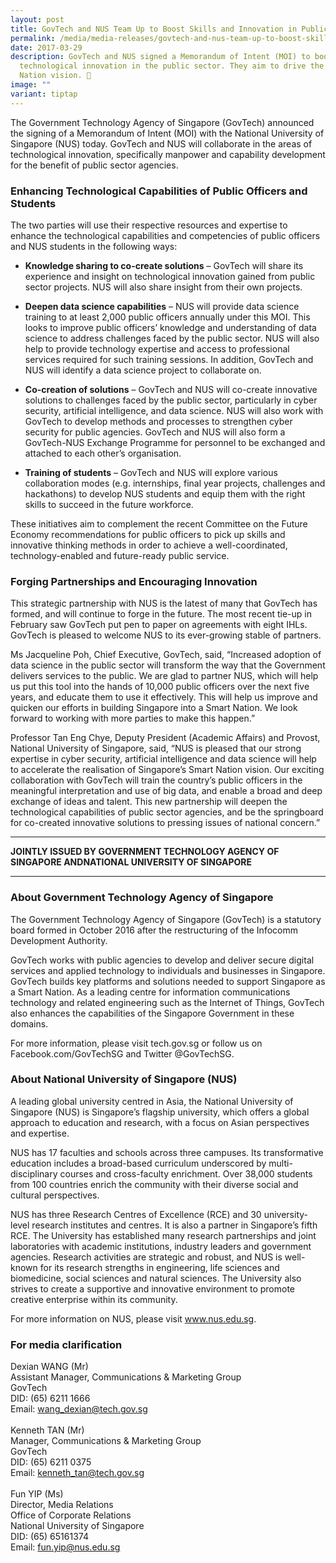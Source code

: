 ```yaml
---
layout: post
title: GovTech and NUS Team Up to Boost Skills and Innovation in Public Sector
permalink: /media/media-releases/govtech-and-nus-team-up-to-boost-skills-and-innovation-in-public-sector/
date: 2017-03-29
description: GovTech and NUS signed a Memorandum of Intent (MOI) to boost
  technological innovation in the public sector. They aim to drive the Smart
  Nation vision. 🚀
image: ""
variant: tiptap
---
```

The Government Technology Agency of Singapore (GovTech) announced the signing of a Memorandum of Intent (MOI) with the National University of Singapore (NUS) today. GovTech and NUS will collaborate in the areas of technological innovation, specifically manpower and capability development for the benefit of public sector agencies.

### **Enhancing Technological Capabilities of Public Officers and Students**
The two parties will use their respective resources and expertise to enhance the technological capabilities and competencies of public officers and NUS students in the following ways:

* **Knowledge sharing to co-create solutions** – GovTech will share its experience and insight on technological innovation gained from public sector projects. NUS will also share insight from their own projects.

* **Deepen data science capabilities** – NUS will provide data science training to at least 2,000 public officers annually under this MOI. This looks to improve public officers’ knowledge and understanding of data science to address challenges faced by the public sector. NUS will also help to provide technology expertise and access to professional services required for such training sessions. In addition, GovTech and NUS will identify a data science project to collaborate on.

* **Co-creation of solutions** – GovTech and NUS will co-create innovative solutions to challenges faced by the public sector, particularly in cyber security, artificial intelligence, and data science. NUS will also work with GovTech to develop methods and processes to strengthen cyber security for public agencies. GovTech and NUS will also form a GovTech-NUS Exchange Programme for personnel to be exchanged and attached to each other’s organisation.

* **Training of students** – GovTech and NUS will explore various collaboration modes (e.g. internships, final year projects, challenges and hackathons) to develop NUS students and equip them with the right skills to succeed in the future workforce.

These initiatives aim to complement the recent Committee on the Future Economy recommendations for public officers to pick up skills and innovative thinking methods in order to achieve a well-coordinated, technology-enabled and future-ready public service.

### **Forging Partnerships and Encouraging Innovation**
This strategic partnership with NUS is the latest of many that GovTech has formed, and will continue to forge in the future. The most recent tie-up in February saw GovTech put pen to paper on agreements with eight IHLs. GovTech is pleased to welcome NUS to its ever-growing stable of partners.

Ms Jacqueline Poh, Chief Executive, GovTech, said, “Increased adoption of data science in the public sector will transform the way that the Government delivers services to the public. We are glad to partner NUS, which will help us put this tool into the hands of 10,000 public officers over the next five years, and educate them to use it effectively. This will help us improve and quicken our efforts in building Singapore into a Smart Nation. We look forward to working with more parties to make this happen.”

Professor Tan Eng Chye, Deputy President (Academic Affairs) and Provost, National University of Singapore, said, “NUS is pleased that our strong expertise in cyber security, artificial intelligence and data science will help to accelerate the realisation of Singapore’s Smart Nation vision. Our exciting collaboration with GovTech will train the country’s public officers in the meaningful interpretation and use of big data, and enable a broad and deep exchange of ideas and talent. This new partnership will deepen the technological capabilities of public sector agencies, and be the springboard for co-created innovative solutions to pressing issues of national concern.”

---

**JOINTLY ISSUED BY GOVERNMENT TECHNOLOGY AGENCY OF SINGAPORE ANDNATIONAL UNIVERSITY OF SINGAPORE**

---

### **About Government Technology Agency of Singapore**
The Government Technology Agency of Singapore (GovTech) is a statutory board formed in October 2016 after the restructuring of the Infocomm Development Authority.

GovTech works with public agencies to develop and deliver secure digital services and applied technology to individuals and businesses in Singapore. GovTech builds key platforms and solutions needed to support Singapore as a Smart Nation. As a leading centre for information communications technology and related engineering such as the Internet of Things, GovTech also enhances the capabilities of the Singapore Government in these domains.

For more information, please visit tech.gov.sg or follow us on Facebook.com/GovTechSG and Twitter @GovTechSG.

### **About National University of Singapore (NUS)**
A leading global university centred in Asia, the National University of Singapore (NUS) is Singapore’s flagship university, which offers a global approach to education and research, with a focus on Asian perspectives and expertise.

NUS has 17 faculties and schools across three campuses. Its transformative education includes a broad-based curriculum underscored by multi-disciplinary courses and cross-faculty enrichment. Over 38,000 students from 100 countries enrich the community with their diverse social and cultural perspectives.

NUS has three Research Centres of Excellence (RCE) and 30 university-level research institutes and centres. It is also a partner in Singapore’s fifth RCE. The University has established many research partnerships and joint laboratories with academic institutions, industry leaders and government agencies. Research activities are strategic and robust, and NUS is well-known for its research strengths in engineering, life sciences and biomedicine, social sciences and natural sciences. The University also strives to create a supportive and innovative environment to promote creative enterprise within its community.

For more information on NUS, please visit www.nus.edu.sg.

### **For media clarification**
Dexian WANG (Mr)
<br>Assistant Manager, Communications &amp; Marketing Group 
<br>GovTech
<br>DID: (65) 6211 1666
<br>Email: wang_dexian@tech.gov.sg
<br>
<br>Kenneth TAN (Mr)
<br>Manager, Communications &amp; Marketing Group
<br>GovTech
<br>DID: (65) 6211 0375 
<br>Email: kenneth_tan@tech.gov.sg 
<br>
<br>Fun YIP (Ms)
<br>Director, Media Relations 
<br>Office of Corporate Relations
<br>National University of Singapore
<br>DID: (65) 65161374 
<br>Email: fun.yip@nus.edu.sg